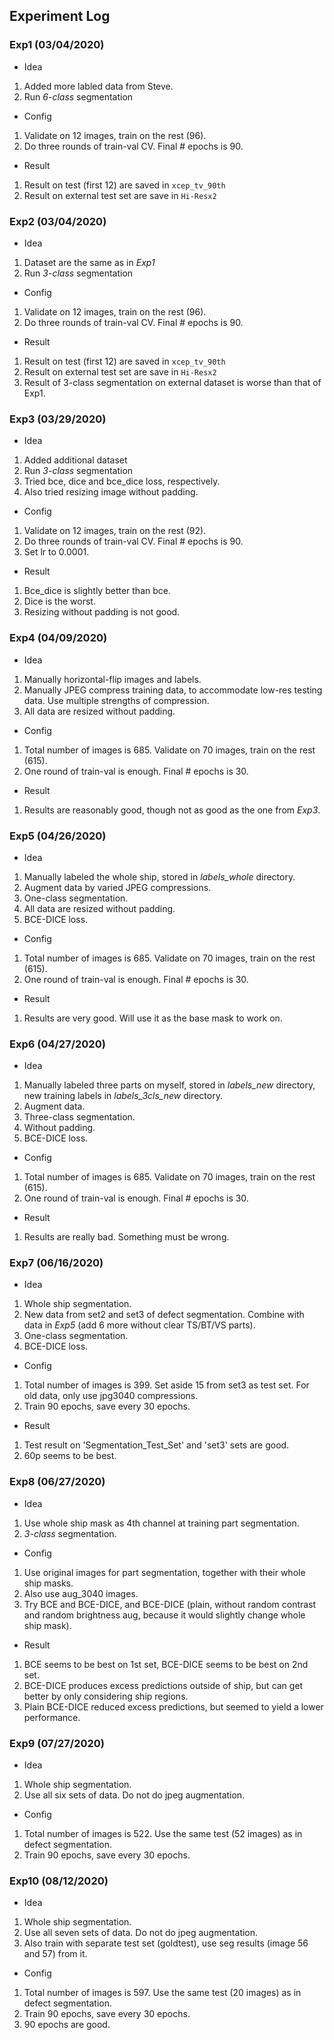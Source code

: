 ## Experiment Log

### Exp1 (03/04/2020)
 - Idea
1. Added more labled data from Steve.
2. Run *6-class* segmentation

 - Config
1. Validate on 12 images, train on the rest (96). 
2. Do three rounds of train-val CV. Final # epochs is 90.

 - Result
1. Result on test (first 12) are saved in `xcep_tv_90th`
2. Result on external test set are save in `Hi-Resx2`


### Exp2 (03/04/2020)
 - Idea
1. Dataset are the same as in *Exp1*
2. Run *3-class* segmentation

 - Config
1. Validate on 12 images, train on the rest (96). 
2. Do three rounds of train-val CV. Final # epochs is 90.

 - Result
1. Result on test (first 12) are saved in `xcep_tv_90th`
2. Result on external test set are save in `Hi-Resx2`
3. Result of 3-class segmentation on external dataset is worse than that of Exp1.


### Exp3 (03/29/2020)
 - Idea
1. Added additional dataset
2. Run *3-class* segmentation
3. Tried bce, dice and bce_dice loss, respectively.
4. Also tried resizing image without padding.

 - Config
1. Validate on 12 images, train on the rest (92).
2. Do three rounds of train-val CV. Final # epochs is 90.
3. Set lr to 0.0001.

 - Result
1. Bce_dice is slightly better than bce.
2. Dice is the worst.
3. Resizing without padding is not good.


### Exp4 (04/09/2020)
 - Idea
1. Manually horizontal-flip images and labels.
2. Manually JPEG compress training data, to accommodate low-res testing data. Use multiple strengths of compression.
3. All data are resized without padding.

 - Config
1. Total number of images is 685. Validate on 70 images, train on the rest (615).
2. One round of train-val is enough. Final # epochs is 30.

 - Result
1. Results are reasonably good, though not as good as the one from *Exp3*.


### Exp5 (04/26/2020)
 - Idea
1. Manually labeled the whole ship, stored in *labels_whole* directory.
2. Augment data by varied JPEG compressions.
3. One-class segmentation.
4. All data are resized without padding.
5. BCE-DICE loss.

 - Config
1. Total number of images is 685. Validate on 70 images, train on the rest (615).
2. One round of train-val is enough. Final # epochs is 30.

 - Result
1. Results are very good. Will use it as the base mask to work on.


### Exp6 (04/27/2020)
 - Idea
1. Manually labeled three parts on myself, stored in *labels_new* directory, new training labels in *labels_3cls_new* directory.
2. Augment data.
3. Three-class segmentation.
4. Without padding.
5. BCE-DICE loss.

 - Config
1. Total number of images is 685. Validate on 70 images, train on the rest (615).
2. One round of train-val is enough. Final # epochs is 30.

 - Result
1. Results are really bad. Something must be wrong.


### Exp7 (06/16/2020)
 - Idea
1. Whole ship segmentation.
2. New data from set2 and set3 of defect segmentation. Combine with data in *Exp5* (add 6 more without clear TS/BT/VS parts).
3. One-class segmentation.
4. BCE-DICE loss.

 - Config
1. Total number of images is 399. Set aside 15 from set3 as test set. For old data, only use jpg3040 compressions.
2. Train 90 epochs, save every 30 epochs.

 - Result
1. Test result on 'Segmentation_Test_Set' and 'set3' sets are good.
2. 60p seems to be best.


### Exp8 (06/27/2020)
 - Idea
1. Use whole ship mask as 4th channel at training part segmentation.
2. *3-class* segmentation.

 - Config
1. Use original images for part segmentation, together with their whole ship masks.
2. Also use aug_3040 images.
3. Try BCE and BCE-DICE, and BCE-DICE (plain, without random contrast and random brightness aug, because it would slightly change whole ship mask).

 - Result
1. BCE seems to be best on 1st set, BCE-DICE seems to be best on 2nd set. 
2. BCE-DICE produces excess predictions outside of ship, but can get better by only considering ship regions.
3. Plain BCE-DICE reduced excess predictions, but seemed to yield a lower performance.


### Exp9 (07/27/2020)
 - Idea
1. Whole ship segmentation. 
2. Use all six sets of data. Do not do jpeg augmentation.

 - Config
1. Total number of images is 522. Use the same test (52 images) as in defect segmentation.
2. Train 90 epochs, save every 30 epochs.


### Exp10 (08/12/2020)
 - Idea
1. Whole ship segmentation. 
2. Use all seven sets of data. Do not do jpeg augmentation.
3. Also train with separate test set (goldtest), use seg results (image 56 and 57) from it.

 - Config
1. Total number of images is 597. Use the same test (20 images) as in defect segmentation.
2. Train 90 epochs, save every 30 epochs.
3. 90 epochs are good.